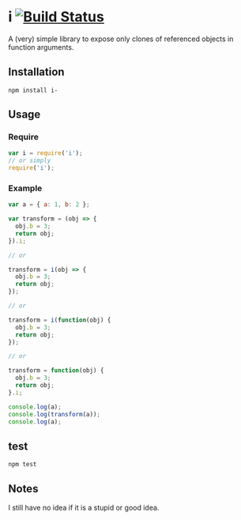 # i [![Build Status](https://travis-ci.org/MD4/i.svg?branch=master)](https://travis-ci.org/MD4/i)

A (very) simple library to expose only clones of referenced objects in function arguments.

## Installation

```npm install i-```

## Usage

### Require

```javascript
var i = require('i');
// or simply
require('i');
```

### Example

```javascript
var a = { a: 1, b: 2 };

var transform = (obj => {
  obj.b = 3;
  return obj;
}).i;

// or

transform = i(obj => {
  obj.b = 3;
  return obj;
});

// or

transform = i(function(obj) {
  obj.b = 3;
  return obj;
});

// or

transform = function(obj) {
  obj.b = 3;
  return obj;
}.i;

console.log(a);
console.log(transform(a));
console.log(a);
```

## test
```npm test```

## Notes

I still have no idea if it is a stupid or good idea.
